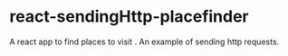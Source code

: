 # react-sendingHttp-placefinder
A react app to find places to visit . An example of sending http requests.
